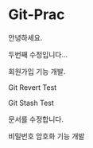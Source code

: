 # Git-Prac

안녕하세요.

두번째 수정입니다...

회원가입 기능 개발.

Git Revert Test

Git Stash Test

문서를 수정합니다.

비밀번호 암호화 기능 개발